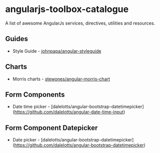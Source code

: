 # angularjs-toolbox-catalogue
A list of awesome AngularJs services, directives, utilities and resources.

## Guides
* Style Guide - [johnpapa/angular-styleguide](https://github.com/johnpapa/angular-styleguide)

## Charts 
* Morris charts - [stewones/angular-morris-chart](https://github.com/stewones/angular-morris-chart)

## Form Components
* Date time picker - [dalelotts/angular-bootstrap-datetimepicker] (https://github.com/dalelotts/angular-date-time-input)

## Form Component Datepicker
* Date picker - [dalelotts/angular-bootstrap-datetimepicker] (https://github.com/dalelotts/angular-bootstrap-datetimepicker)
